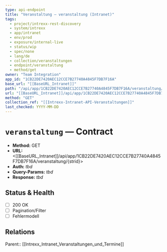 ```yaml
---
type: api-endpoint
title: "Veranstaltung — veranstaltung (Intranet)"
tags:
  - project/intrexx-rest-discovery
  - system/intrexx
  - app/intranet
  - env/prod
  - exposure/internal-live
  - status/wip
  - spec/none
  - lang/de
  - collection/veranstaltungen
  - endpoint/veranstaltung
  - method/get
owner: "Team Integration"
app_id: "1CB22DE7420AEC12CCE7B27740A4845F7DB7F16A"
base_url: "[[BaseURL_Intranet]]"
path: "/api/app/1CB22DE7420AEC12CCE7B27740A4845F7DB7F16A/veranstaltung/{strid}"
url: "[[BaseURL_Intranet]]/api/app/1CB22DE7420AEC12CCE7B27740A4845F7DB7F16A/veranstaltung/{strid}"
method: "GET"
collection_ref: "[[Intrexx-Intranet-API-Veranstaltungen]]"
last_checked: YYYY-MM-DD
---
```


# `veranstaltung` — Contract
- **Method:** GET  
- **URL:** <[[BaseURL_Intranet]]/api/app/1CB22DE7420AEC12CCE7B27740A4845F7DB7F16A/veranstaltung/{strid}>  
- **Auth:** _tbd_  
- **Query-Params:** _tbd_  
- **Response:** _tbd_

## Status & Health
- [ ] 200 OK
- [ ] Pagination/Filter
- [ ] Fehlermodell

## Relations
Parent:: [[Intrexx_Intranet_Veranstaltungen_und_Termine]]

